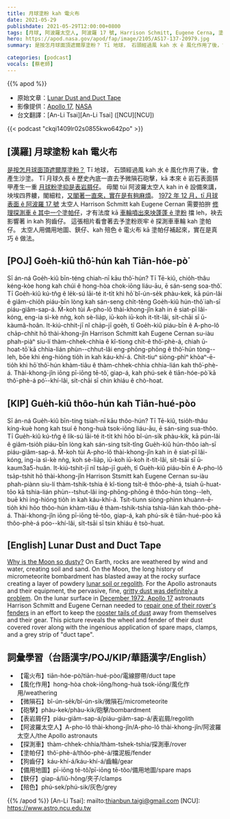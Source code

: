 ```yaml
---
title: 月球塗粉 kah 電火布
date: 2021-05-29
publishdate: 2021-05-29T12:00:00+0800
tags: [月球, 阿波羅太空人, 阿波羅 17 號, Harrison Schmitt, Eugene Cerna, 塗帕仔, 齒輪, 電火布]
hero: https://apod.nasa.gov/apod/fap/image/2105/AS17-137-20979.jpg
summary: 是按怎月球面頂遮爾厚塗粉？ Tī 地球， 石頭經過風 kah 水 ê 風化作用了後，會產生沙塗。

categories: [podcast]
vocals: [蔡老師]
---
```


{{% apod %}}

- 原始文章：[Lunar Dust and Duct Tape](https://apod.nasa.gov/apod/ap210529.html)
- 影像提供：[Apollo 17](https://www.nasa.gov/mission_pages/apollo/apollo-17), [NASA](http://www.nasa.gov/home/index.html)
- 台文翻譯：[An-Li Tsai][An-Li Tsai] ([NCU][NCU])

{{< podcast "ckqi1409lr02s0855kwo642po" >}}

## [漢羅] 月球塗粉 kah 電火布

[是按怎月球面頂遮爾厚塗粉？][Why is the Moon so dusty?]
Tī 地球， 石頭經過風 kah 水 ê 風化作用了後，會產生沙塗。
Tī 月球久長 ê 歷史內底一直去予微隕石砲擊，kā 本來 ê 岩石表面挵甲產生一重 [月球粉塗抑是表岩屑仔][lunar soil or regolith]。
毋閣 tùi 阿波羅太空人 kah in ê 設備來講，坱埃四界軁，閣細粒，[又閣著一直來，實在是有夠麻煩][gritty dust was definitely a problem]。
[1972 年 12 月，tī 月球表面 ê 阿波羅 17 號][December 1972, Apollo 17] 太空人 Harrison Schmitt kah  Eugene Cernan 需要拍拚 [修理探測車 ê 其中一个塗帕仔][repair one of their rover's fenders]，才有法度 kā [車輪噴出來坱蓬蓬 ê 塗粉][rooster tails of dust] 擋 leh，袂去影響著 in kah 狗齒仔。
這張相片看會著去予塗粉崁牢 ê 探測車車輪 kah 塗帕仔。
太空人用備用地圖、鋏仔、kah 殕色 ê 電火布 kā 塗帕仔補起來，實在是真巧 ê 做法。

## [POJ] Goe̍h-kiû thô͘-hún kah Tiān-hóe-pò͘

Sī án-ná Goe̍h-kiû bīn-téng chiah-nī kāu thô͘-hún?
Tī Tē-kiû, chio̍h-thâu kéng-kòe hong kah chúi ê hong-hòa chok-iōng liáu-āu, ē sán-seng soa-thô͘.
Tī Goe̍h-kiû kú-tn̂g ê le̍k-sú lāi-té it-ti̍t khì hō͘ bî-ún-se̍k phàu-kek, kā pún-lâi ê giâm-chio̍h piáu-bīn lòng kah sán-seng chi̍t-têng Goe̍h-kiû hún-thô͘ iah-sī piáu-giâm-sap-á.
M̄-koh tùi A-pho-lô thài-khong-jîn kah in ê siat-pī lâi-kóng, eng-ia sì-kè nǹg, koh sè-lia̍p, iū-koh iū-koh it-ti̍t-lâi, si̍t-chāi sī ū-kàumâ-hoân.
It-kiú-chhit-jī nî cha̍p-jī goe̍h, tī Goe̍h-kiû piáu-bīn ê A-pho-lô cha̍p-chhit hō thài-khong-jîn Harrison Schmitt kah Eugene Cernan su-iàu phah-piàⁿ siu-lí thàm-chhek-chhia ê kî-tiong chi̍t-ê thô͘-phè-á, chiah ū-hoat-tō͘ kā chhia-lián phùn--chhut-lâi eng-phōng-phōng ê thô͘-hún tòng--leh, bōe khì éng-hióng tio̍h in kah káu-khí-á.
Chit-tiuⁿ siòng-phìⁿ khòaⁿ-ē-tio̍h khì hō͘ thô͘-hún khàm-tiâu ê thàm-chhek-chhia chhia-lián kah thô͘-phè-á.
Thài-khong-jîn iōng pī-iōng tē-tô͘, giap-á, kah phú-sek ê tiān-hóe-pò͘ kā thô͘-phè-á pó͘--khí-lâi, si̍t-chāi sī chin khiáu ê chò-hoat.



## [KIP] Gue̍h-kiû thôo-hún kah Tiān-hué-pòo

Sī án-ná Gue̍h-kiû bīn-tíng tsiah-nī kāu thôo-hún?
Tī Tē-kiû, tsio̍h-thâu kíng-kuè hong kah tsuí ê hong-huà tsok-iōng liáu-āu, ē sán-sing sua-thôo.
Tī Gue̍h-kiû kú-tn̂g ê li̍k-sú lāi-té it-ti̍t khì hōo bî-ún-si̍k phàu-kik, kā pún-lâi ê giâm-tsio̍h piáu-bīn lòng kah sán-sing tsi̍t-tîng Gue̍h-kiû hún-thôo iah-sī piáu-giâm-sap-á.
M̄-koh tùi A-pho-lô thài-khong-jîn kah in ê siat-pī lâi-kóng, ing-ia sì-kè nǹg, koh sè-lia̍p, iū-koh iū-koh it-ti̍t-lâi, si̍t-tsāi sī ū-kaum3a5-huân.
It-kiú-tshit-jī nî tsa̍p-jī gue̍h, tī Gue̍h-kiû piáu-bīn ê A-pho-lô tsa̍p-tshit hō thài-khong-jîn Harrison Stsmitt kah Eugene Cernan su-iàu phah-piànn siu-lí thàm-tshik-tshia ê kî-tiong tsi̍t-ê thôo-phè-á, tsiah ū-huat-tōo kā tshia-lián phùn--tshut-lâi ing-phōng-phōng ê thôo-hún tòng--leh, buē khì íng-hióng tio̍h in kah káu-khí-á.
Tsit-tiunn siòng-phìnn khuànn-ē-tio̍h khì hōo thôo-hún khàm-tiâu ê thàm-tshik-tshia tshia-lián kah thôo-phè-á.
Thài-khong-jîn iōng pī-iōng tē-tôo, giap-á, kah phú-sik ê tiān-hué-pòo kā thôo-phè-á póo--khí-lâi, si̍t-tsāi sī tsin khiáu ê tsò-huat.



## [English] Lunar Dust and Duct Tape

[Why is the Moon so dusty?][Why is the Moon so dusty?]
On Earth, rocks are weathered by wind and water, creating soil and sand. On the Moon, the long history of micrometeorite bombardment has blasted away at the rocky surface creating a layer of powdery [lunar soil or regolith].
For the Apollo astronauts and their equipment, the pervasive, fine, [gritty dust was definitely a problem][gritty dust was definitely a problem].
On the lunar surface in [December 1972, Apollo 17][December 1972, Apollo 17] astronauts Harrison Schmitt and Eugene Cernan needed to [repair one of their rover's fenders][repair one of their rover's fenders] in an effort to keep the [rooster tails of dust][rooster tails of dust] away from themselves and their gear.
This picture reveals the wheel and fender of their dust covered rover along with the ingenious application of spare maps, clamps, and a grey strip of "duct tape".


## 詞彙學習（台語漢字/POJ/KIP/華語漢字/English）

- 【電火布】tiān-hóe-pò͘/tiān-hué-pòo/電線膠帶/duct tape
- 【風化作用】hong-hòa chok-iōng/hong-huà tsok-iōng/風化作用/weathering
- 【微隕石】bî-ún-se̍k/bî-ún-si̍k/微隕石/micrometeorite
- 【砲擊】phàu-kek/phàu-kik/砲擊/bombardment
- 【表岩屑仔】piáu-giâm-sap-á/piáu-giâm-sap-á/表岩屑/regolith
- 【阿波羅太空人】A-pho-lô thài-khong-jîn/A-pho-lô thài-khong-jîn/阿波羅太空人/the Apollo astronauts
- 【探測車】thàm-chhek-chhia/thàm-tshek-tshia/探測車/rover
- 【塗帕仔】thô͘-phè-á/thôo-phè-á/擋泥板/fender
- 【狗齒仔】káu-khí-á/káu-khí-á/齒輪/gear
- 【備用地圖】pī-iōng tē-tô͘/pī-iōng tē-tôo/備用地圖/spare maps
- 【鋏仔】giap-á/liû-hông/夾子/clamps
- 【殕色】phú-sek/phú-sik/灰色/grey


{{% /apod %}}
[An-Li Tsai]: mailto:thianbun.taigi@gmail.com
[NCU]: https://www.astro.ncu.edu.tw

[copyright]: https://apod.nasa.gov/apod/fap/lib/about_apod.html#srapply

[Why is the Moon so dusty?]:https://www.nasa.gov/sites/default/files/thumbnails/image/lunar_outpost_3a.jpg
[lunar soil or regolith]:https://en.wikipedia.org/wiki/Lunar_soil
[gritty dust was definitely a problem]:https://www.nasa.gov/directorates/spacetech/spinoff/Measuring_Moon_Dust_to_Fight_Air_Pollution
[December 1972, Apollo 17]:https://apod.nasa.gov/apod/ap030111.html
[repair one of their rover's fenders]:http://www.hq.nasa.gov/office/pao/History/alsj/a17/a17.eva2prep.html
[rooster tails of dust]:https://www.nasa.gov/sites/default/files/images/183731main_image_feature_881_ys_full.jpg
